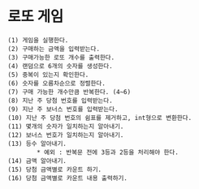 # 로또 게임
    (1) 게임을 실행한다.
    (2) 구매하는 금액을 입력받는다.
    (3) 구매가능한 로또 개수를 출력한다.
    (4) 랜덤으로 6개의 숫자를 생성한다.
    (5) 중복이 있는지 확인한다.
    (6) 숫자를 오름차순으로 정렬한다.
    (7) 구매 가능한 개수만큼 반복한다. (4~6)
    (8) 지난 주 당첨 번호를 입력받는다.
    (9) 지난 주 보너스 번호를 입력받는다.
    (10) 지난 주 당첨 번호의 쉼표를 제거하고, int형으로 변환한다.
    (11) 몇개의 숫자가 일치하는지 알아내기.
    (12) 보너스 번호가 일치하는지 알아내기.
    (13) 등수 알아내기.
            * 예외 : 반복문 전에 3등과 2등을 처리해야 한다.
    (14) 금액 알아내기.
    (15) 당첨 금액별로 카운트 하기.
    (16) 당첨 금액별로 카운트 내용 출력하기.